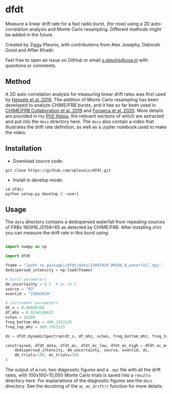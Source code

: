 # dfdt
Measure a linear drift rate for a fast radio burst, (for now) using a 2D auto-correlation analysis and Monte Carlo resampling. Different methods might be added in the future.

Created by Ziggy Pleunis, with contributions from Alex Josephy, Deborah Good and Affan Khadir.

Feel free to open an issue on GitHub or email z.pleunis@uva.nl with questions or comments.

## Method

A 2D auto-correlation analysis for measuring linear drift rates was first used by [Hessels et al. 2019](https://ui.adsabs.harvard.edu/abs/2019ApJ...876L..23H/abstract).
The addition of Monte Carlo resampling has been developed to analyze CHIME/FRB bursts, and it has so far been used in [CHIME/FRB Collaboration et al. 2019](https://ui.adsabs.harvard.edu/abs/2019ApJ...885L..24C/abstract) and [Fonseca et al. 2020](https://ui.adsabs.harvard.edu/abs/2020ApJ...891L...6F/abstract). More details are provided in my [PhD thesis](https://escholarship.mcgill.ca/concern/theses/f4752n54q), the relevant sections of which are extracted and put into the `docs` directory here. The `docs` also contain a video that illustrates the drift rate definition, as well as a Jypter notebook used to make the video.

## Installation

- Download source code:
```
git clone https://github.com/zpleunis/dfdt.git
```
- Install in develop mode:
```
cd dfdt/
python setup.py develop [--user]
```

## Usage

The `data` directory contains a dedispersed waterfall from repeating sources of FRBs 180916.J0158+65 as detected by CHIME/FRB. After installing `dfdt` you can measure the drift rate in this burst using:
```python

import numpy as np

import dfdt

fname = "[path to package]/dfdt/data/23891929_DM348.8_waterfall.npy"
dedispersed_intensity = np.load(fname)

# burst parameters
dm_uncertainty = 0.2  # pc cm-3
source = "R3"
eventid = "23891929"

# instrument parameters
dt_s = 0.00098304
df_mhz = 0.0244140625
nchan = 16384
freq_bottom_mhz = 400.1953125
freq_top_mhz = 800.1953125

ds = dfdt.DynamicSpectrum(dt_s, df_mhz, nchan, freq_bottom_mhz, freq_top_mhz)

constrained, dfdt_data, dfdt_mc, dfdt_mc_low, dfdt_mc_high = dfdt.ac_mc_drift(
    dedispersed_intensity, dm_uncertainty, source, eventid, ds,
    dm_trials=100, mc_trials=100
)
```
The output of a run, two diagnostic figures and a `.npz` file with all the drift rates, with 100x100=10,000 Monte Carlo trials is saved into a `results` directory here. For explanations of the diagnostic figures see the `docs` directory. See the docstring of the `ac_mc_drift()` function for more details.

